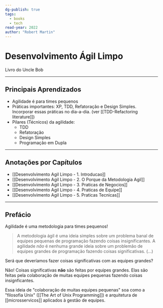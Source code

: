 ```yaml
---
dg-publish: true
tags:
  - books
  - tech
read-year: 2022
author: "Robert Martin"
---
```


# Desenvolvimento Ágil Limpo

Livro do Uncle Bob

---

## Principais Aprendizados

- Agilidade é para times pequenos
- Práticas importantes: XP, TDD, Refatoração e Design Simples. Incorporar essas práticas no dia-a-dia. (ver [[TDD-Refactoring literature]])
- Pilares (Técnicos) da agilidade:
    - TDD
    - Refatoração
    - Design Simples
    - Programação em Dupla



---

## Anotações por Capítulos

- [[Desenvolvimento Agil Limpo - 1. Introducao]]
- [[Desenvolvimento Agil Limpo - 2. O Porque da Metodologia Agil]]
- [[Desenvolvimento Agil Limpo - 3. Praticas de Negocios]]
- [[Desenvolvimento Agil Limpo - 4. Praticas de Equipe]]
- [[Desenvolvimento Agil Limpo - 5. Praticas Tecnicas]]

---

## Prefácio

Agilidade é uma metodologia para times pequenos!

> A metodologia ágil é uma ideia simples sobre um problema banal de equipes pequenas de programação fazendo coisas insignificantes. A agilidade *não* é nenhuma grande ideia sobre um problemão de equipes grandes de programação fazendo coisas significativas. (...)

Será que deveríamos fazer coisas significativas com as equipes grandes?

Não! Coisas significativas **não** são feitas por equipes grandes. Elas são feitas pela colaboração de muitas equipes pequenas fazendo coisas insignficantes.

Essa ideia de "colaboração de muitas equipes pequenas" soa como a "filosofia Unix" ([[The Art of Unix Programming]]) e arquitetura de [[microsservicos]] aplicados à gestão de equipes.

